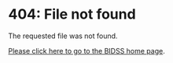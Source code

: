 # 404: File not found

The requested file was not found.

[Please click here to go to the BIDSS home page](https://docs.bcbi.brown.edu/bidss/).
